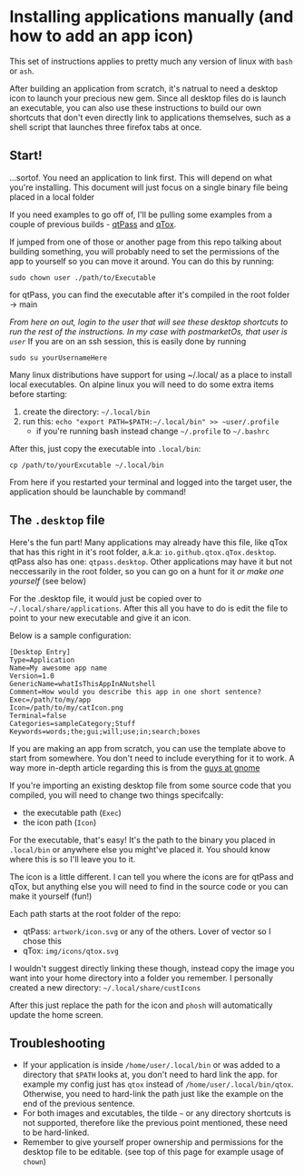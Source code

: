 # Installing applications manually (and how to add an app icon)

This set of instructions applies to pretty much any version of linux with `bash` or `ash`.

After building an application from scratch, it's natrual to need a desktop icon to launch your precious new gem. Since all desktop files do is launch an executable, you can also use these instructions to build our own shortcuts that don't even directly link to applications themselves, such as a shell script that launches three firefox tabs at once.

## Start!

...sortof. You need an application to link first. This will depend on what you're installing. This document will just focus on a single binary file being placed in a local folder

If you need examples to go off of, I'll be pulling some examples from a couple of previous builds - [qtPass](../postmarketOs/qtpass.md) and [qTox](../postmarketOs/qtox.md).

If jumped from one of those or another page from this repo talking about building something, you will probably need to set the permissions of the app to yourself so you can move it around. You can do this by running:

`sudo chown user ./path/to/Executable`

for qtPass, you can find the executable after it's compiled in the root folder -> main

*From here on out, login to the user that will see these desktop shortcuts to run the rest of the instructions. In my case with postmarketOs, that user is `user`* If you are on an ssh session, this is easily done by running

`sudo su yourUsernameHere`

Many linux distributions have support for using ~/.local/ as a place to install local executables. On alpine linux you will need to do some extra items before starting:

1. create the directory: `~/.local/bin`
1. run this: `echo "export PATH=$PATH:~/.local/bin" >> ~user/.profile`
    * if you're running bash instead change `~/.profile` to `~/.bashrc`

After this, just copy the executable into `.local/bin`:

`cp /path/to/yourExcutable ~/.local/bin`

From here if you restarted your terminal and logged into the target user, the application should be launchable by command!

## The `.desktop` file

Here's the fun part! Many applications may already have this file, like qTox that has this right in it's root folder, a.k.a: `io.github.qtox.qTox.desktop`. qtPass also has one: `qtpass.desktop`. Other applications may have it but not neccessarily in the root folder, so you can go on a hunt for it *or make one yourself* (see below)

For the .desktop file, it would just be copied over to `~/.local/share/applications`. After this all you have to do is edit the file to point to your new executable and give it an icon.

Below is a sample configuration:

```
[Desktop Entry]
Type=Application
Name=My awesome app name
Version=1.0
GenericName=whatIsThisAppInANutshell
Comment=How would you describe this app in one short sentence?
Exec=/path/to/my/app
Icon=/path/to/my/catIcon.png
Terminal=false
Categories=sampleCategory;Stuff
Keywords=words;the;gui;will;use;in;search;boxes
```

If you are making an app from scratch, you can use the template above to start from somewhere. You don't need to include everything for it to work. A way more in-depth article regarding this is from the [guys at gnome](https://developer.gnome.org/integration-guide/stable/desktop-files.html.en)

If you're importing an existing desktop file from some source code that you compiled, you will need to change two things specifcally:

* the executable path (`Exec`)
* the icon path (`Icon`)

For the executable, that's easy! It's the path to the binary you placed in `.local/bin` or anywhere else you might've placed it. You should know where this is so I'll leave you to it.

The icon is a little different. I can tell you where the icons are for qtPass and qTox, but anything else you will need to find in the source code or you can make it yourself (fun!)

Each path starts at the root folder of the repo:

* qtPass: `artwork/icon.svg` or any of the others. Lover of vector so I chose this
* qTox: `img/icons/qtox.svg`

I wouldn't suggest directly linking these though, instead copy the image you want into your home directory into a folder you remember. I personally created a new directory: `~/.local/share/custIcons`

After this just replace the path for the icon and `phosh` will automatically update the home screen.

## Troubleshooting

* If your application is inside `/home/user/.local/bin` or was added to a directory that `$PATH` looks at, you don't need to hard link the app. for example my config just has `qtox` instead of `/home/user/.local/bin/qtox`. Otherwise, you need to hard-link the path just like the example on the end of the previous sentence.
* For both images and excutables, the tilde `~` or any directory shortcuts is not supported, therefore like the previous point mentioned, these need to be hard-linked.
* Remember to give yourself proper ownership and permissions for the desktop file to be editable. (see top of this page for example usage of `chown`)